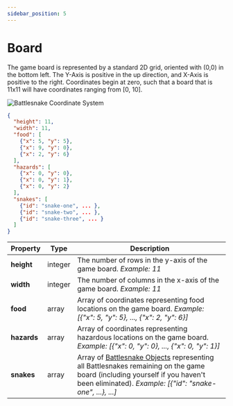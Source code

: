 ```yaml
---
sidebar_position: 5
---
```


# Board

The game board is represented by a standard 2D grid, oriented with (0,0) in the bottom left. The Y-Axis is positive in the up direction, and X-Axis is positive to the right. Coordinates begin at zero, such that a board that is 11x11 will have coordinates ranging from \[0, 10].

![Battlesnake Coordinate System](/img/coordinate_system.png)

```json
{
  "height": 11,
  "width": 11,
  "food": [
    {"x": 5, "y": 5},
    {"x": 9, "y": 0},
    {"x": 2, "y": 6}
  ],
  "hazards": [
    {"x": 0, "y": 0},
    {"x": 0, "y": 1},
    {"x": 0, "y": 2}
  ],
  "snakes": [
    {"id": "snake-one", ... },
    {"id": "snake-two", ... },
    {"id": "snake-three", ... }
  ]
}
```

| **Property** | **Type** | **Description**                                                                                                                                                                                                       |
| ------------ | -------- | --------------------------------------------------------------------------------------------------------------------------------------------------------------------------------------------------------------------- |
| **height**   | integer  | The number of rows in the y-axis of the game board. <em>Example: 11</em>                                                                                                                                              |
| **width**    | integer  | The number of columns in the x-axis of the game board. <em>Example: 11</em>                                                                                                                                           |
| **food**     | array    | Array of coordinates representing food locations on the game board. <em>Example: [{"x": 5, "y": 5}, ..., {"x": 2, "y": 6}]</em>                                                                                       |
| **hazards**  | array    | Array of coordinates representing hazardous locations on the game board. <em>Example: [{"x": 0, "y": 0}, ..., {"x": 0, "y": 1}]</em>            |
| **snakes**   | array    | Array of [Battlesnake Objects](./battlesnake) representing all Battlesnakes remaining on the game board (including yourself if you haven't been eliminated). <em>Example: [{"id": "snake-one", ...}, ...]</em>       |
